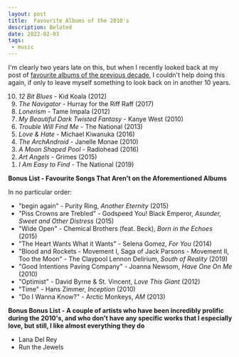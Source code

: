 ```yaml
---
layout: post
title:  Favourite Albums of the 2010's
description: Belated
date: 2022-02-03
tags:
 - music
---
```


I'm clearly two years late on this, but when I recently looked back at my post of [favourite albums of the previous decade](/blog/2010-01-20-favourite-albums-of-the-2000-s), I couldn't help doing this again, if only to leave myself something to look back on in another 10 years.

<ol reversed="reversed">
<li><em>12 Bit Blues</em> - Kid Koala (2012)</li>
<li><em>The Navigator</em> - Hurray for the Riff Raff (2017)</li>
<li><em>Lonerism</em> - Tame Impala (2012)</li>
<li><em>My Beautiful Dark Twisted Fantasy</em> - Kanye West (2010)</li>
<li><em>Trouble Will Find Me</em> - The National (2013)</li>
<li><em>Love & Hate</em> - Michael Kiwanuka (2016)</li>
<li><em>The ArchAndroid</em> - Janelle Monae (2010)</li>
<li><em>A Moon Shaped Pool</em> - Radiohead (2016)</li>
<li><em>Art Angels</em> - Grimes (2015)</li>
<li><em>I Am Easy to Find</em> - The National (2019)</li>
</ol>

**Bonus List - Favourite Songs That Aren't on the Aforementioned Albums**

In no particular order:

- "begin again" - Purity Ring, _Another Eternity_ (2015)
- "Piss Crowns are Trebled" - Godspeed You! Black Emperor, _Asunder, Sweet and Other Distress_ (2015)
- "Wide Open" - Chemical Brothers (feat. Beck), _Born in the Echoes_ (2015)
- "The Heart Wants What it Wants" - Selena Gomez, _For You_ (2014)
- "Blood and Rockets - Movement I, Saga of Jack Parsons - Movement II, Too the Moon" - The Claypool Lennon Delirium, _South of Reality_ (2019)
- "Good Intentions Paving Company" - Joanna Newsom, _Have One On Me_ (2010)
- "Optimist" - David Byrne & St. Vincent, _Love This Giant_ (2012)
- "Time" - Hans Zimmer, _Inception_ (2010)
- "Do I Wanna Know?" - Arctic Monkeys, _AM_ (2013)

**Bonus Bonus List - A couple of artists who have been incredibly prolific during the 2010's, and who don't have any specific works that I especially love, but still, I like almost everything they do**

- Lana Del Rey
- Run the Jewels
